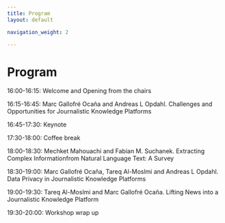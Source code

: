 ```yaml
---
title: Program
layout: default

navigation_weight: 2

---
```


# Program

16:00-16:15: Welcome and Opening from the chairs

16:15-16:45: Marc Gallofré Ocaña and Andreas L Opdahl. Challenges and Opportunities for Journalistic Knowledge Platforms

16:45-17:30: Keynote

17:30-18:00: Coffee break

18:00-18:30: Mechket Mahouachi and Fabian M. Suchanek. Extracting Complex Informationfrom Natural Language Text: A Survey

18:30-19:00: Marc Gallofré Ocaña, Tareq Al-Moslmi and Andreas L Opdahl. Data Privacy in Journalistic Knowledge Platforms

19:00-19:30: Tareq Al-Moslmi and Marc Gallofré Ocaña. Lifting News into a Journalistic Knowledge Platform

19:30-20:00: Workshop wrap up

